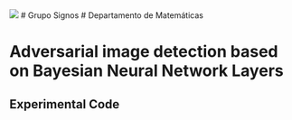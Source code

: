 <img src="https://sibcolombia.net/wp-content/uploads/2016/06/logo-ubosque.png">
# Grupo Signos
# Departamento de Matemáticas

# Adversarial image detection based on Bayesian Neural Network Layers
## Experimental Code
